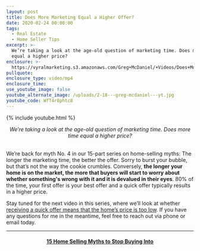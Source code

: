 ```yaml
---
layout: post
title: Does More Marketing Equal a Higher Offer?
date: 2020-02-24 00:00:00
tags:
  - Real Estate
  - Home Seller Tips
excerpt: >-
  We’re taking a look at the age-old question of marketing time. Does more time
  equal a higher price?
enclosure: >-
  https://vyralmarketing.s3.amazonaws.com/Greg+McDaniel/+Videos/Does+More+Marketing+Equal+a+Higher+Offer_+_+15+Home+Selling+Myths+to+Stop+Buying+Into.mp4
pullquote:
enclosure_type: video/mp4
enclosure_time:
use_youtube_image: false
youtube_alternate_image: /uploads/2-18---greg-mcdaniel---yt.jpg
youtube_code: WfT4r8phtc8
---
```


{% include youtube.html %}

<center><em>We&rsquo;re taking a look at the age-old question of marketing time. Does more time equal a higher price?</em></center>

<br>We’re back for myth No. 4 in our 15-part series on home-selling myths: The longer the marketing time, the better the offer. Sorry to burst your bubble, but that’s not the way the cookie crumbles. Conversely, **the longer your home is on the market, the more that buyers will start to worry about whether something's wrong with it and it is devalued in their eyes**. 80% of the time, your first offer is your best offer and a quick offer typically results in a higher price.

Stay tuned for the next video in this series, where we’ll look at whether <u><a target="_blank" href="https://mcdanielcallahanblog.com/a-quick-offer-means-the-property-is-priced-too-low.html">receiving a quick offer means that the home&rsquo;s price is too low</a></u>. If you have any questions for me in the meantime, feel free to reach out via phone or email today.

---

<center><h4><u><strong><a target="_blank" href="https://www.youtube.com/playlist?list=PL4Ay_MVLm6QGE37Lr8a94OqNrVBj-zDIw">15 Home Selling Myths to Stop Buying Into</a></strong></u></h4></center>